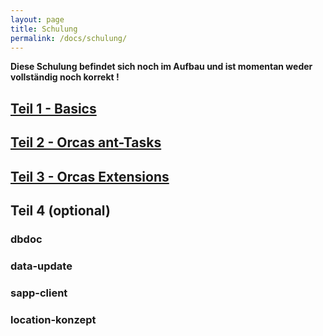 ```yaml
---
layout: page
title: Schulung
permalink: /docs/schulung/
---
```


**Diese Schulung befindet sich noch im Aufbau und ist momentan weder vollständig noch korrekt !**

## [Teil 1 - Basics]({{site.baseurl}}/docs/schulung_teil1_1)

## [Teil 2 - Orcas ant-Tasks]({{site.baseurl}}/docs/schulung_teil2_1)

## [Teil 3 - Orcas Extensions]({{site.baseurl}}/docs/schulung_teil3_1)

## Teil 4 (optional)

### dbdoc

### data-update

### sapp-client

### location-konzept

